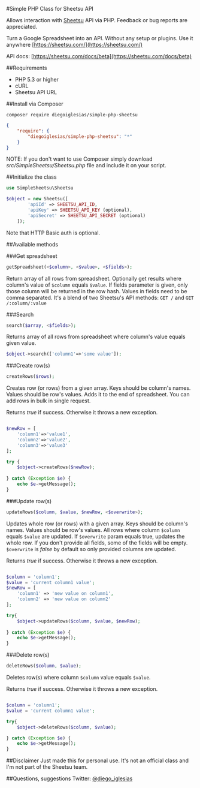 #Simple PHP Class for Sheetsu API

Allows interaction with [Sheetsu](https://sheetsu.com/) API via PHP. Feedback or bug reports are appreciated.

Turn a Google Spreadsheet into an API.
Without any setup or plugins. Use it anywhere
[https://sheetsu.com/](https://sheetsu.com/)

API docs: [https://sheetsu.com/docs/beta](https://sheetsu.com/docs/beta)

##Requirements

- PHP 5.3 or higher
- cURL
- Sheetsu API URL

##Install via Composer

```
composer require diegoiglesias/simple-php-sheetsu
```

``` json
{
    "require": {
        "diegoiglesias/simple-php-sheetsu": "*"
    }
}
```

NOTE: If you don't want to use Composer simply download *src/SimpleSheetsu/Sheetsu.php* file and include it on your script.

##Initialize the class

```php
use SimpleSheetsu\Sheetsu

$object = new Sheetsu([
		'apiId' => SHEETSU_API_ID,
		'apiKey' => SHEETSU_API_KEY (optional),
		'apiSecret' => SHEETSU_API_SECRET (optional)
	]);
```

Note that HTTP Basic auth is optional.

##Available methods

###Get spreadsheet

```php
getSpreadsheet(<$column>, <$value>, <$fields>);
```

Return array of all rows from spreadsheet. Optionally get results where column's value of `$column` equals `$value`.
If fields parameter is given, only those column will be returned in the row hash. Values in fields need to be comma separated.
It's a blend of two Sheetsu's API methods: `GET /` and `GET /:column/:value`

###Search

```php
search($array, <$fields>);
```
Returns array of all rows from spreadsheet where column's value equals given value.

```php
$object->search(['column1'=>'some value']);
```

###Create row(s)

```php
createRows($rows);
```
Creates row (or rows) from a given array. Keys should be column's names. Values should be row's values. Adds it to the end of spreadsheet. You can add rows in bulk in single request.

Returns *true* if success. Otherwise it throws a new exception.

```php

$newRow = [
	'column1'=>'value1',
	'column2'=>'value2',
	'column3'=>'value3'
];

try {
	$object->createRows($newRow);
	
} catch (Exception $e) {
    echo $e->getMessage();
}


```

###Update row(s)

```php
updateRows($column, $value, $newRow, <$overwrite>);
```
Updates whole row (or rows) with a given array. Keys should be column's names. Values should be row's values. All rows where column `$column` equals `$value` are updated. If `$overwrite` param equals true, updates the whole row. If you don't provide all fields, some of the fields will be empty. `$overwrite` is *false* by default so only provided columns are updated.

Returns *true* if success. Otherwise it throws a new exception.

```php

$column = 'column1';
$value = 'current column1 value';
$newRow = [
	'column1' => 'new value on column1',
	'column2' => 'new value on column2'
];

try{
	$object->updateRows($column, $value, $newRow);
	
} catch (Exception $e) {
    echo $e->getMessage();
}	
```

###Delete row(s)

```php
deleteRows($column, $value);
```
Deletes row(s) where column `$column` value equals `$value`. 

Returns *true* if success. Otherwise it throws a new exception.

```php

$column = 'column1';
$value = 'current column1 value';

try{
	$object->deleteRows($column, $value); 

} catch (Exception $e) {
    echo $e->getMessage();
}

```

##Disclaimer
Just made this for personal use. It's not an official class and I'm not part of the Sheetsu team.

##Questions, suggestions
Twitter: [@diego_iglesias](https://twitter.com/diego_iglesias)